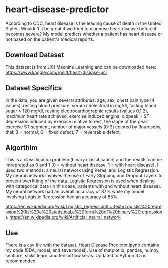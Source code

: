 # heart-disease-predictor
According to CDC, heart disease is the leading cause of death in the United States. Wouldn't it be great if we tried to diagnose heart disease before it becomes
severe? My model predicts whether a patient has heart disease or not based on the patient's medical reports.

## Download Dataset
This dataset is from UCI Machine Learning and can be downloaded here: https://www.kaggle.com/ronitf/heart-disease-uci 

## Dataset Specifics
In the data, you are given several attributes: age, sex, chest pain type (4 values), resting blood pressure, serum cholestoral in mg/dl, 
fasting blood sugar > 120 mg/dl, resting electrocardiographic results (values 0,1,2), maximum heart rate achieved, exercise induced angina, 
oldpeak = ST depression induced by exercise relative to rest, the slope of the peak exercise ST segment, number of major vessels (0-3) colored by flourosopy,
thal: 3 = normal; 6 = fixed defect; 7 = reversable defect. 

## Algorthim 
This is a classification problem (binary classification) and the results can be intrepreted as 0 and 1 (0 = without heart disease, 1 = with heart disease).
I used two methods: a neural network using Keras, and Logistic Regression. My neural network involves the use of Early Stopping and Dropout
Layers to prevent overfitting of the data. Logistic Regression is used when dealing with categorical data (in this case, patients with and without heart disease).
My neural network had an overall accuracy of 87% while my model involving Logistic Regression had an accuracy of 85%. 

https://en.wikipedia.org/wiki/Logistic_regression#:~:text=Logistic%20regression%20is%20a%20statistical,a%20form%20of%20binary%20regression). 
https://en.wikipedia.org/wiki/Artificial_neural_network

## Use
There is a csv file with the dataset. Heart Disease Predictor.ipynb contains my code (EDA, model, and save model). 
Use of matplotlib, pandas, numpy, seaborn, scikit learn, and tensorflow.keras. Updated to Python 3.5 is recommended.  


